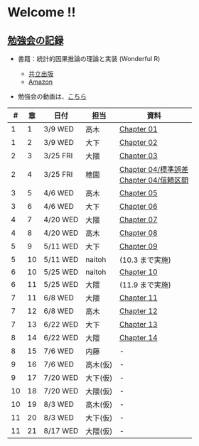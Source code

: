 # Welcome !!

## [勉強会の記録](https://brains-consulting.github.io/study_causality_2022/)

-   書籍：統計的因果推論の理論と実装 (Wonderful R)
    -   [共立出版](https://www.kyoritsu-pub.co.jp/bookdetail/9784320112452)
    -   [Amazon](https://www.amazon.co.jp/dp/4320112458)


-   勉強会の動画は、[こちら](https://drive.google.com/drive/folders/1eogdcBTE_jiV6xZGIZ8e7MQWYNQkW27t)

| #   | 章   | 日付        | 担当     | 資料                                                                                                                                                                                                                                |
| --- | --- | --------- | ------ | --------------------------------------------------------------------------------------------------------------------------------------------------------------------------------------------------------------------------------- |
| 1   | 1   | 3/9  WED  | 高木     | [Chapter 01](https://esa-pages.io/p/sharing/9508/posts/220/c990196817a2f926ef33.html)                                                                                                                                             |
| 1   | 2   | 3/9  WED  | 大下     | [Chapter 02](https://brains-consulting.github.io/study_causality_2022/chapter2.html#)                                                                                                                                             |
| 2   | 3   | 3/25 FRI  | 大隈     | [Chapter 03](https://brains-consulting.github.io/study_causality_2022/chapter03.html#)                                                                                                                                            |
| 2   | 4   | 3/25 FRI  | 穂園     | [Chapter 04/標準誤差](https://brains-consulting.github.io/study_causality_2022/chapter04_1_standardError.html#) <br> [Chapter 04/信頼区間](https://brains-consulting.github.io/study_causality_2022/chapter04_2_confidenceInterval.html#) |
| 3   | 5   | 4/6  WED  | 高木     | [Chapter 05](https://esa-pages.io/p/sharing/9508/posts/241/1f444dbbaa9234c8f92b.html)                                                                                                                                             |
| 3   | 6   | 4/6  WED  | 大下     | [Chapter 06](https://brains-consulting.github.io/study_causality_2022/chapter06.html#)                                                                                                                                            |
| 4   | 7   | 4/20 WED  | 大隈     | [Chapter 07](https://brains-consulting.github.io/study_causality_2022/chapter07.html#)                                                                                                                                            |
| 4   | 8   | 4/20 WED  | 高木     | [Chapter 08](https://esa-pages.io/p/sharing/9508/posts/250/3b0e1d9b550d9a096447.html)                                                                                                                                             |
| 5   | 9   | 5/11 WED  | 大下     | [Chapter 09](https://brains-consulting.github.io/study_causality_2022/chapter09.html#)                                                                                                                                            |
| 5   | 10  | 5/11 WED  | naitoh | (10.3 まで実施)                                                                                                                                                                                                                       |
| 6   | 10  | 5/25 WED  | naitoh | [Chapter 10](https://brains-consulting.github.io/study_causality_2022/chapter10.pdf#)                                                                                                                                             |
| 6   | 11  | 5/25 WED  | 大隈     | (11.9 まで実施)                                                                                                                                                                                                                       |
| 7   | 11  | 6/8  WED  | 大隈     | [Chapter 11](https://brains-consulting.github.io/study_causality_2022/chapter11.html#)                                                                                                                                            |
| 7   | 12  | 6/8  WED  | 高木     | [Chapter 12](https://esa-pages.io/p/sharing/9508/posts/311/401ee52b0d6e358f612b.html)                                                                                                                                             |
| 7   | 13  | 6/22  WED | 大下     | [Chapter 13](https://brains-consulting.github.io/study_causality_2022/chapter13.html#)                                                                                                                                            |
| 8   | 14  | 6/22 WED  | 大隈     | [Chapter 14](https://brains-consulting.github.io/study_causality_2022/chapter14.html#)                                                                                                                                            |
| 8   | 15  | 7/6  WED  | 内藤     | -                                                                                                                                                                                                                                 |
| 9   | 16  | 7/6  WED  | 高木(仮)  | -                                                                                                                                                                                                                                 |
| 9   | 17  | 7/20 WED  | 大下(仮)  | -                                                                                                                                                                                                                                 |
| 10  | 18  | 7/20 WED  | 大隈(仮)  | -                                                                                                                                                                                                                                 |
| 10  | 19  | 8/3  WED  | 高木(仮)  | -                                                                                                                                                                                                                                 |
| 11  | 20  | 8/3  WED  | 大下(仮)  | -                                                                                                                                                                                                                                 |
| 11  | 21  | 8/17  WED | 大隈(仮)  | -                                                                                                                                                                                                                                 |
